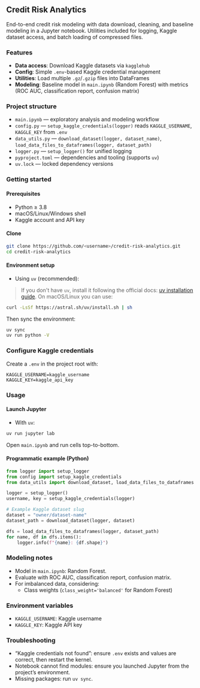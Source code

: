 ## Credit Risk Analytics

End-to-end credit risk modeling with data download, cleaning, and baseline modeling in a Jupyter notebook. Utilities included for logging, Kaggle dataset access, and batch loading of compressed files.

### Features
- **Data access**: Download Kaggle datasets via `kagglehub`
- **Config**: Simple `.env`-based Kaggle credential management
- **Utilities**: Load multiple `.gz`/`.gzip` files into DataFrames
- **Modeling**: Baseline model in `main.ipynb` (Random Forest) with metrics (ROC AUC, classification report, confusion matrix)

### Project structure
- `main.ipynb` — exploratory analysis and modeling workflow
- `config.py` — `setup_kaggle_credentials(logger)` reads `KAGGLE_USERNAME`, `KAGGLE_KEY` from `.env`
- `data_utils.py` — `download_dataset(logger, dataset_name)`, `load_data_files_to_dataframes(logger, dataset_path)`
- `logger.py` — `setup_logger()` for unified logging
- `pyproject.toml` — dependencies and tooling (supports `uv`)
- `uv.lock` — locked dependency versions

### Getting started

#### Prerequisites
- Python ≥ 3.8
- macOS/Linux/Windows shell
- Kaggle account and API key

#### Clone
```bash
git clone https://github.com/<username>/credit-risk-analytics.git
cd credit-risk-analytics
```

#### Environment setup

- Using `uv` (recommended):
> If you don't have `uv`, install it following the official docs: [uv installation guide](https://docs.astral.sh/uv/). On macOS/Linux you can use:
```bash
curl -LsSf https://astral.sh/uv/install.sh | sh
```
Then sync the environment:
```bash
uv sync
uv run python -V
```

### Configure Kaggle credentials
Create a `.env` in the project root with:
```env
KAGGLE_USERNAME=kaggle_username
KAGGLE_KEY=kaggle_api_key
```

### Usage

#### Launch Jupyter
- With `uv`:
```bash
uv run jupyter lab
```

Open `main.ipynb` and run cells top-to-bottom.

#### Programmatic example (Python)
```python
from logger import setup_logger
from config import setup_kaggle_credentials
from data_utils import download_dataset, load_data_files_to_dataframes

logger = setup_logger()
username, key = setup_kaggle_credentials(logger)

# Example Kaggle dataset slug 
dataset = "owner/dataset-name"  
dataset_path = download_dataset(logger, dataset)

dfs = load_data_files_to_dataframes(logger, dataset_path)
for name, df in dfs.items():
    logger.info(f"{name}: {df.shape}")
```

### Modeling notes
- Model in `main.ipynb`: Random Forest.
- Evaluate with ROC AUC, classification report, confusion matrix.
- For imbalanced data, considering:
  - Class weights (`class_weight='balanced'` for Random Forest)


### Environment variables
- `KAGGLE_USERNAME`: Kaggle username
- `KAGGLE_KEY`: Kaggle API key

### Troubleshooting
- “Kaggle credentials not found”: ensure `.env` exists and values are correct, then restart the kernel.
- Notebook cannot find modules: ensure you launched Jupyter from the project’s environment.
- Missing packages: run `uv sync`.
